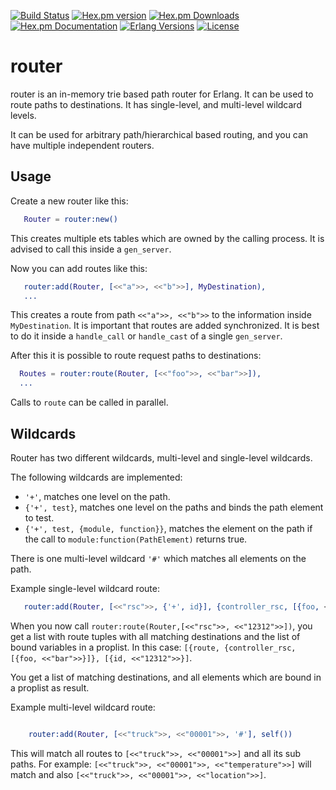 [![Build Status][gh badge]][gh]
[![Hex.pm version][hexpm version]][hexpm]
[![Hex.pm Downloads][hexpm downloads]][hexpm]
[![Hex.pm Documentation][hexdocs documentation]][hexdocs]
[![Erlang Versions][erlang version badge]][gh]
[![License][license]](LICENSE)

router
======

router is an in-memory trie based path router for Erlang.
It can be used to route paths to destinations. It has single-level,
and multi-level wildcard levels.

It can be used for arbitrary path/hierarchical based routing, and you
can have multiple independent routers.

Usage
-----

Create a new router like this:

```erlang
   Router = router:new()
```

This creates multiple ets tables which are owned by the calling process. It
is advised to call this inside a `gen_server`.

Now you can add routes like this:

```erlang
   router:add(Router, [<<"a">>, <<"b">>], MyDestination),
   ...
```

This creates a route from path ```<<"a">>, <<"b">>``` to the information inside 
`MyDestination`. It is important that routes are added synchronized. It is best
to do it inside a `handle_call` or `handle_cast` of a single `gen_server`.

After this it is possible to route request paths to destinations:

```erlang
  Routes = router:route(Router, [<<"foo">>, <<"bar">>]),
  ...
```

Calls to ```route``` can be called in parallel.


Wildcards
---------

Router has two different wildcards, multi-level and single-level wildcards.

The following wildcards are implemented:

- `'+'`, matches one level on the path.
- `{'+', test}`, matches one level on the paths and binds the path element to test.
- `{'+', test, {module, function}}`, matches the element on the path if the call
  to `module:function(PathElement)` returns true.

There is one multi-level wildcard `'#'` which matches all elements on the path.

Example single-level wildcard route:

```erlang
   router:add(Router, [<<"rsc">>, {'+', id}], {controller_rsc, [{foo, <<"bar">>]})
```

When you now call `router:route(Router,[<<"rsc">>, <<"12312">>])`, you get a list
with route tuples with all matching destinations and the list of bound variables in a
proplist. In this case: `[{route, {controller_rsc, [{foo, <<"bar">>}]}, [{id, <<"12312">>}]`.

You get a list of matching destinations, and all elements which are bound in a proplist
as result.

Example multi-level wildcard route:

```Erlang

    router:add(Router, [<<"truck">>, <<"00001">>, '#'], self())
```

This will match all routes to `[<<"truck">>, <<"00001">>]` and all its sub paths. For 
example: `[<<"truck">>, <<"00001">>, <<"temperature">>]` will match and also 
`[<<"truck">>, <<"00001">>, <<"location">>]`.



<!-- Badges -->
[hexpm]: https://hex.pm/packages/router
[hexpm version]: https://img.shields.io/hexpm/v/router.svg?style=flat-curcle "Hex version"
[hexpm downloads]: https://img.shields.io/hexpm/dt/router.svg?style=flat-curcle
[hexdocs documentation]: https://img.shields.io/badge/hex-docs-purple.svg?style=flat-curcle
[hexdocs]: https://hexdocs.pm/router
[gh]: https://github.com/zotonic/router/actions/workflows/test.yaml
[gh badge]: https://github.com/zotonic/router/workflows/Test/badge.svg
[erlang version badge]: https://img.shields.io/badge/Supported%20Erlang%2FOTP-21%20to%2023-blue.svg?style=flat-curcle
[license]: https://img.shields.io/badge/License-MIT-blue.svg "MIT"

